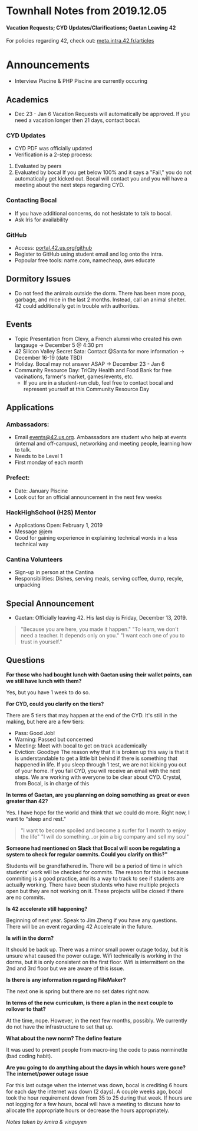 # Townhall Notes from 2019.12.05

#### Vacation Requests; CYD Updates/Clarifications; Gaetan Leaving 42

For policies regarding 42, check out: [meta.intra.42.fr/articles](meta.intra.42.fr/articles)

# Announcements
* Interview Piscine & PHP Piscine are currently occuring

## Academics
* Dec 23 - Jan 6 Vacation Requests will automatically be approved. If you need a vacation longer then 21 days, contact bocal.

### CYD Updates
* CYD PDF was officially updated
* Verification is a 2-step process:
1. Evaluated by peers
2. Evaluated by bocal
If you get below 100% and it says a "Fail," you do not automatically get kicked out. Bocal will contact you and you will have a meeting about the next steps regarding CYD.

### Contacting Bocal
* If you have additional concerns, do not hesistate to talk to bocal.
* Ask Iris for availability

### GitHub
* Access: [portal.42.us.org/github](http://portal.42.us.org/users/sign_in)
* Register to GitHub using student email and log onto the intra. 
* Popoular free tools: name.com, namecheap, aws educate

## Dormitory Issues
* Do not feed the animals outside the dorm. There has been more poop, garbage, and mice in the last 2 months. Instead, call an animal shelter. 42 could additionally get in trouble with authorities.

## Events
* Topic Presentation from Clevy, a French alumni who created his own langauge -> December 5 @ 4:30 pm
* 42 Silicon Valley Secret Sata: Contact @Santa for more information -> December 16-19 (date TBD)
* Holiday. Bocal may not answer ASAP -> December 23 - Jan 6
* Community Resource Day: TriCity Health and Food Bank for free vacinations, farmer's market, games/events, etc. 
  * If you are in a student-run club, feel free to contact bocal and represent yourself at this Community Resource Day

## Applications
### Ambassadors: 
* Email events@42.us.org. Ambassadors are student who help at events (internal and off-campus), networking and meeting people, learning how to talk.
* Needs to be Level 1
* First monday of each month

### Prefect:
* Date: January Piscine
* Look out for an official announcement in the next few weeks

### HackHighSchool (H2S) Mentor
* Applications Open: February 1, 2019
* Message @jem
* Good for gaining experience in explaining technical words in a less technical way

### Cantina Volunteers
* Sign-up in person at the Cantina
* Responsibilities: Dishes, serving meals, serving coffee, dump, recyle, unpacking

## Special Announcement
* Gaetan: Officially leaving 42. His last day is Friday, December 13, 2019. 
> "Because you are here, you made it happen."
> "To learn, we don't need a teacher. It depends only on you."
> "I want each one of you to trust in yourself."

## Questions
**For those who had bought lunch with Gaetan using their wallet points, can we still have lunch with them?**

Yes, but you have 1 week to do so.


**For CYD, could you clarify on the tiers?**

There are 5 tiers that may happen at the end of the CYD. It's still in the making, but here are a few tiers:
* Pass: Good Job!
* Warning: Passed but concerned
* Meeting: Meet with bocal to get on track academically
* Eviction: Goodbye
The reason why that it is broken up this way is that it is understandable to get a little bit behind if there is something that happened in life. If you sleep through 1 test, we are not kicking you out of your home. If you fail CYD, you will receive an email with the next steps. We are working with everyone to be clear about CYD. Crystal, from Bocal, is in charge of this


**In terms of Gaetan, are you planning on doing something as great or even greater than 42?**

Yes. I have hope for the world and think that we could do more. Right now, I want to "sleep and rest."
> "I want to become spoiled and become a surfer for 1 month to enjoy the life"
> "I will do something...or join a big company and sell my soul"


**Someone had mentioned on Slack that Bocal will soon be regulating a system to check for regular commits. Could you clarify on this?"**

Students will be grandfathered in. There will be a period of time in which students' work will be checked for commits. The reason for this is because commiting is a good practice, and its a way to track to see if students are actually working. There have been students who have multiple projects open but they are not working on it. These projects will be closed if there are no commits.


**Is 42 accelerate still happening?**

Beginning of next year. Speak to Jim Zheng if you have any questions. There will be an event regarding 42 Accelerate in the future.


**Is wifi in the dorm?**

It should be back up. There was a minor small power outage today, but it is unsure what caused the power outage. Wifi technically is working in the dorms, but it is only consistent on the first floor. Wifi is intermittent on the 2nd and 3rd floor but we are aware of this issue. 


**Is there is any information regarding FileMaker?**

The next one is spring but there are no set dates right now.


**In terms of the new curriculum, is there a plan in the next couple to rollover to that?**

At the time, nope. However, in the next few months, possibly. We currently do not have the infrastructure to set that up.


**What about the new norm? The define feature**

It was used to prevent people from macro-ing the code to pass norminette (bad coding habit).


**Are you going to do anything about the days in which hours were gone? The internet/power outage issue**

For this last outage when the internet was down, bocal is crediting 6 hours for each day the internet was down (2 days). A couple weeks ago, bocal took the hour requirement down from 35 to 25 during that week. If hours are not logging for a few hours, bocal will have a meeting to discuss how to allocate the appropriate hours or decrease the hours appropriately.

*Notes taken by kmira & vinguyen*
